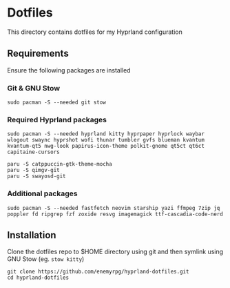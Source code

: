 # Dotfiles

This directory contains dotfiles for my Hyprland configuration

## Requirements

Ensure the following packages are installed

### Git & GNU Stow

```
sudo pacman -S --needed git stow
```

### Required Hyprland packages

```
sudo pacman -S --needed hyprland kitty hyprpaper hyprlock waybar wlogout swaync hyprshot wofi thunar tumbler gvfs blueman kvantum kvantum-qt5 nwg-look papirus-icon-theme polkit-gnome qt5ct qt6ct capitaine-cursors
```
```
paru -S catppuccin-gtk-theme-mocha
paru -S qimgv-git
paru -S swayosd-git
```
### Additional packages

```
sudo pacman -S --needed fastfetch neovim starship yazi ffmpeg 7zip jq poppler fd ripgrep fzf zoxide resvg imagemagick ttf-cascadia-code-nerd
```

## Installation

Clone the dotfiles repo to $HOME directory using git and then symlink using GNU Stow (eg. `stow kitty`)

```
git clone https://github.com/enemyrpg/hyprland-dotfiles.git
cd hyprland-dotfiles
```
